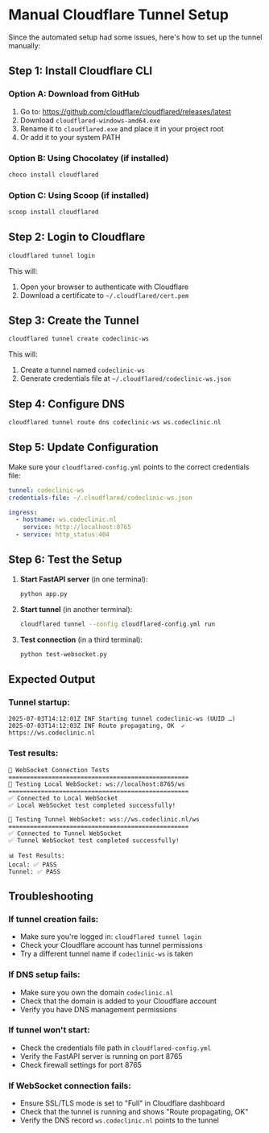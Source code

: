 # Manual Cloudflare Tunnel Setup

Since the automated setup had some issues, here's how to set up the tunnel manually:

## Step 1: Install Cloudflare CLI

### Option A: Download from GitHub
1. Go to: https://github.com/cloudflare/cloudflared/releases/latest
2. Download `cloudflared-windows-amd64.exe`
3. Rename it to `cloudflared.exe` and place it in your project root
4. Or add it to your system PATH

### Option B: Using Chocolatey (if installed)
```powershell
choco install cloudflared
```

### Option C: Using Scoop (if installed)
```powershell
scoop install cloudflared
```

## Step 2: Login to Cloudflare
```bash
cloudflared tunnel login
```

This will:
1. Open your browser to authenticate with Cloudflare
2. Download a certificate to `~/.cloudflared/cert.pem`

## Step 3: Create the Tunnel
```bash
cloudflared tunnel create codeclinic-ws
```

This will:
1. Create a tunnel named `codeclinic-ws`
2. Generate credentials file at `~/.cloudflared/codeclinic-ws.json`

## Step 4: Configure DNS
```bash
cloudflared tunnel route dns codeclinic-ws ws.codeclinic.nl
```

## Step 5: Update Configuration
Make sure your `cloudflared-config.yml` points to the correct credentials file:

```yaml
tunnel: codeclinic-ws
credentials-file: ~/.cloudflared/codeclinic-ws.json

ingress:
  - hostname: ws.codeclinic.nl
    service: http://localhost:8765
  - service: http_status:404
```

## Step 6: Test the Setup

1. **Start FastAPI server** (in one terminal):
   ```bash
   python app.py
   ```

2. **Start tunnel** (in another terminal):
   ```bash
   cloudflared tunnel --config cloudflared-config.yml run
   ```

3. **Test connection** (in a third terminal):
   ```bash
   python test-websocket.py
   ```

## Expected Output

### Tunnel startup:
```
2025-07-03T14:12:01Z INF Starting tunnel codeclinic-ws (UUID …)
2025-07-03T14:12:03Z INF Route propagating, OK  ✓  https://ws.codeclinic.nl
```

### Test results:
```
🚀 WebSocket Connection Tests
==================================================
🔗 Testing Local WebSocket: ws://localhost:8765/ws
==================================================
✅ Connected to Local WebSocket
✅ Local WebSocket test completed successfully!

🔗 Testing Tunnel WebSocket: wss://ws.codeclinic.nl/ws
==================================================
✅ Connected to Tunnel WebSocket
✅ Tunnel WebSocket test completed successfully!

📊 Test Results:
Local: ✅ PASS
Tunnel: ✅ PASS
```

## Troubleshooting

### If tunnel creation fails:
- Make sure you're logged in: `cloudflared tunnel login`
- Check your Cloudflare account has tunnel permissions
- Try a different tunnel name if `codeclinic-ws` is taken

### If DNS setup fails:
- Make sure you own the domain `codeclinic.nl`
- Check that the domain is added to your Cloudflare account
- Verify you have DNS management permissions

### If tunnel won't start:
- Check the credentials file path in `cloudflared-config.yml`
- Verify the FastAPI server is running on port 8765
- Check firewall settings for port 8765

### If WebSocket connection fails:
- Ensure SSL/TLS mode is set to "Full" in Cloudflare dashboard
- Check that the tunnel is running and shows "Route propagating, OK"
- Verify the DNS record `ws.codeclinic.nl` points to the tunnel 